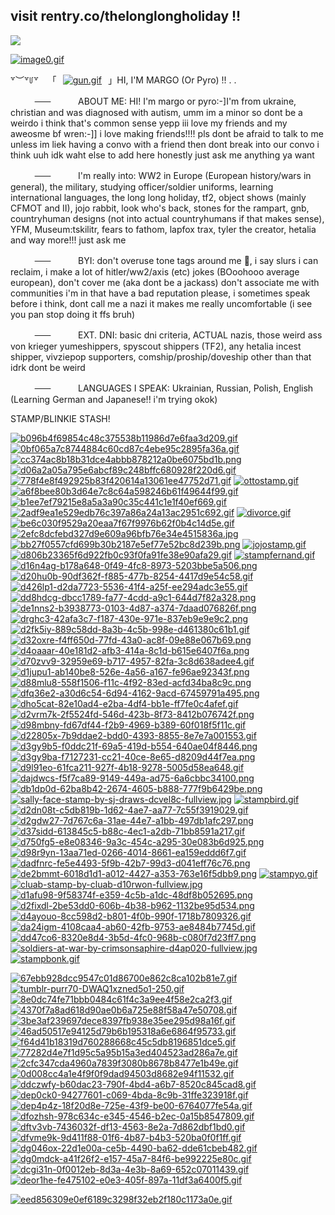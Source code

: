 ## visit rentry.co/thelonglongholiday !!

![](https://komarev.com/ghpvc/?username=Dreamsofcruelty)

[![image0.gif](https://i.postimg.cc/HLr0yBKG/image0.gif)](https://postimg.cc/kVdtrFqw)

꒷︶꒷꒥꒷ ⠀「⠀[![gun.gif](https://i.postimg.cc/MHS1gxGx/gun.gif)](https://postimg.cc/R6g3nkfb)⠀」HI, I'M MARGO (Or Pyro) !! . . 

ㅤㅤㅤ~~ㅤㅤ~~ㅤ⠀⠀⠀ABOUT ME: HI! I'm margo or pyro:-]I'm from ukraine, christian and was diagnosed with autism, umm im a minor so dont be a weirdo i think that's common sense yepp iii love my friends and my aweosme bf wren:-]] i love making friends!!!! pls dont be afraid to talk to me unless im liek having a convo with a friend then dont break into our convo i think uuh idk waht else to add here honestly just ask me anything ya want

ㅤㅤㅤ~~ㅤㅤ~~ㅤ⠀⠀⠀I'm really into: WW2 in Europe (European history/wars in general), the military, studying officer/soldier uniforms, learning international languages, the long long holiday, tf2, object shows (mainly CFMOT and II), jojo rabbit, look who's back, stones for the rampart, gnb, countryhuman designs (not into actual countryhumans if that makes sense), YFM, Museum:tskilitr, fears to fathom, lapfox trax, tyler the creator, hetalia and way more!!! just ask me

ㅤㅤㅤ~~ㅤㅤ~~ㅤ⠀⠀⠀BYI:  don't overuse tone tags around me 🙏, i say slurs i can reclaim, i make a lot of hitler/ww2/axis (etc) jokes (BOoohooo average european), don't cover me (aka dont be a jackass) don't associate me with communities i'm in that have a bad reputation please, i sometimes speak before i think, dont call me a nazi it makes me really uncomfortable (i see you pan stop doing it ffs bruh)

ㅤㅤㅤ~~ㅤㅤ~~ㅤ⠀⠀⠀EXT. DNI: basic dni criteria, ACTUAL nazis, those weird ass von krieger yumeshippers, spyscout shippers (TF2), any hetalia incest shipper, vivziepop supporters, comship/proship/doveship other than that idrk dont be weird

ㅤㅤㅤ~~ㅤㅤ~~ㅤ⠀⠀⠀LANGUAGES I SPEAK: Ukrainian, Russian, Polish, English (Learning German and Japanese!! i'm trying okok)


STAMP/BLINKIE STASH!

[![b096b4f69854c48c375538b11986d7e6faa3d209.gif](https://i.postimg.cc/L55m9g5V/b096b4f69854c48c375538b11986d7e6faa3d209.gif)](https://postimg.cc/Vrxx46jS)
[![0bf065a7c8744884c60cd87c4ebe95c2895fa36a.gif](https://i.postimg.cc/6QVWYNFC/0bf065a7c8744884c60cd87c4ebe95c2895fa36a.gif)](https://postimg.cc/QBtZdv8M)
[![cc374ac8b18b31dce4abbb878212a0be6075bd1b.png](https://i.postimg.cc/c4KdP3Vx/cc374ac8b18b31dce4abbb878212a0be6075bd1b.png)](https://postimg.cc/Vd8yCJfp)
[![d06a2a05a795e6abcf89c248bffc680928f220d6.gif](https://i.postimg.cc/Dz5VSftp/d06a2a05a795e6abcf89c248bffc680928f220d6.gif)](https://postimg.cc/066X3v57)
[![778f4e8f492925b83f420614a13061ee47752d71.gif](https://i.postimg.cc/P5Ssx5G3/778f4e8f492925b83f420614a13061ee47752d71.gif)](https://postimg.cc/0zKHXxyD)
[![ottostamp.gif](https://i.postimg.cc/nzv3X3jF/ottostamp.gif)](https://postimg.cc/tZ43ftNw)
[![a6f8bee80b3d64e7c8c64a598246b61f49644f99.gif](https://i.postimg.cc/7P9NjGSW/a6f8bee80b3d64e7c8c64a598246b61f49644f99.gif)](https://postimg.cc/0r6mwNWY)
[![b1ee7ef79215e8a5a3a90c35c441c1e1f40ef669.gif](https://i.postimg.cc/pLhY9s4w/b1ee7ef79215e8a5a3a90c35c441c1e1f40ef669.gif)](https://postimg.cc/hXn761Ss)
[![2adf9ea1e529edb76c397a86a24a13ac2951c692.gif](https://i.postimg.cc/8CLR4j1w/2adf9ea1e529edb76c397a86a24a13ac2951c692.gif)](https://postimg.cc/QBxKxNKW)
[![divorce.gif](https://i.postimg.cc/MHnXsF7x/divorce.gif)](https://postimg.cc/JHW10KYd)
[![be6c030f9529a20eaa7f67f9976b62f0b4c14d5e.gif](https://i.postimg.cc/s2L3dmPK/be6c030f9529a20eaa7f67f9976b62f0b4c14d5e.gif)](https://postimg.cc/7CSFSgWT)
[![2efc8dcfebd327d9e609a96bfb76e34e4515836a.jpg](https://i.postimg.cc/15SsQf6x/2efc8dcfebd327d9e609a96bfb76e34e4515836a.jpg)](https://postimg.cc/hh2H84pM)
[![bb27f0557cfd699b30b2187e5ef77e52bc8d239b.png](https://i.postimg.cc/1XrxtrFk/bb27f0557cfd699b30b2187e5ef77e52bc8d239b.png)](https://postimg.cc/hQvZZxps) 
[![jojostamp.gif](https://i.postimg.cc/Y9NDfqSg/jojostamp.gif)](https://postimg.cc/MMTYzwVK)
[![d806b23365f6d922fb0c93f0fa91fe38e90afa29.gif](https://i.postimg.cc/rwm6VWwH/d806b23365f6d922fb0c93f0fa91fe38e90afa29.gif)](https://postimg.cc/PPBVKCZb)
[![stampfernand.gif](https://i.postimg.cc/J0vXsjWQ/stampfernand.gif)](https://postimg.cc/D4Q0DJ0W)
[![d16n4ag-b178a648-0f49-4fc8-8973-5203bbe5a506.png](https://i.postimg.cc/W4LY2Q3Y/d16n4ag-b178a648-0f49-4fc8-8973-5203bbe5a506.png)](https://postimg.cc/5XgSgK88)
[![d20hu0b-90df362f-f885-477b-8254-4417d9e54c58.gif](https://i.postimg.cc/Kcq9KKjM/d20hu0b-90df362f-f885-477b-8254-4417d9e54c58.gif)](https://postimg.cc/Cd8CXxjh)
[![d426lp1-d2da7723-5536-41f4-a25f-ee294adc3e55.gif](https://i.postimg.cc/bJLm9rR4/d426lp1-d2da7723-5536-41f4-a25f-ee294adc3e55.gif)](https://postimg.cc/dkkRqqp9)
[![dd8hdcg-dbcc1789-fa77-4cdd-a9c1-644d7f82a328.png](https://i.postimg.cc/NFMpJtJF/dd8hdcg-dbcc1789-fa77-4cdd-a9c1-644d7f82a328.png)](https://postimg.cc/r0B1sBL2)
[![de1nns2-b3938773-0103-4d87-a374-7daad076826f.png](https://i.postimg.cc/W3s9Zg0M/de1nns2-b3938773-0103-4d87-a374-7daad076826f.png)](https://postimg.cc/GBSJwB72)
[![drghc3-42afa3c7-f187-430e-971e-837eb9e9e9c2.png](https://i.postimg.cc/mgF6WbbF/drghc3-42afa3c7-f187-430e-971e-837eb9e9e9c2.png)](https://postimg.cc/21rx4NLz)
[![d2fk5iy-889c58dd-8a3b-4c5b-998e-d461380c61b1.gif](https://i.postimg.cc/d03mrF1V/d2fk5iy-889c58dd-8a3b-4c5b-998e-d461380c61b1.gif)](https://postimg.cc/d7Myczrb)
[![d32oxre-f4ff650d-77fd-43a0-ac8f-09e88e067b69.png](https://i.postimg.cc/zfQwkQbS/d32oxre-f4ff650d-77fd-43a0-ac8f-09e88e067b69.png)](https://postimg.cc/TyrWdCcp)
[![d4oaaar-40e181d2-afb3-414a-8c1d-b615e6407f6a.png](https://i.postimg.cc/C1fGr4by/d4oaaar-40e181d2-afb3-414a-8c1d-b615e6407f6a.png)](https://postimg.cc/N9B25mNb)
[![d70zvv9-32959e69-b717-4957-82fa-3c8d638adee4.gif](https://i.postimg.cc/wM8hCsk1/d70zvv9-32959e69-b717-4957-82fa-3c8d638adee4.gif)](https://postimg.cc/gXsXRjQp)
[![d1jupu1-ab140be8-526e-4a56-a167-fe96ae92343f.png](https://i.postimg.cc/Hx5M9kCd/d1jupu1-ab140be8-526e-4a56-a167-fe96ae92343f.png)](https://postimg.cc/348WK7Rc)
[![d88mlu8-558f1506-f11c-4f92-83ed-acfd34ba8c9c.png](https://i.postimg.cc/fb1Xd0p8/d88mlu8-558f1506-f11c-4f92-83ed-acfd34ba8c9c.png)](https://postimg.cc/nsYCbMHm)
[![dfq36e2-a30d6c54-6d94-4162-9acd-67459791a495.png](https://i.postimg.cc/hv17NZjY/dfq36e2-a30d6c54-6d94-4162-9acd-67459791a495.png)](https://postimg.cc/gLrJZD3y)
[![dho5cat-82e10ad4-e2ba-4df4-bb1e-ff7fe0c4afef.gif](https://i.postimg.cc/DfrsW0gc/dho5cat-82e10ad4-e2ba-4df4-bb1e-ff7fe0c4afef.gif)](https://postimg.cc/kD5DznLV)
[![d2vrm7k-2f5524fd-546d-423b-8f73-8412b076742f.png](https://i.postimg.cc/Z5RyDchf/d2vrm7k-2f5524fd-546d-423b-8f73-8412b076742f.png)](https://postimg.cc/gnCJx3jR)
[![d98mbny-fd67df44-f2b9-4969-b389-60f018f5f11c.gif](https://i.postimg.cc/y8bSqZ17/d98mbny-fd67df44-f2b9-4969-b389-60f018f5f11c.gif)](https://postimg.cc/xXLdMqNZ)
[![d22805x-7b9ddae2-bdd0-4393-8855-8e7e7a001553.gif](https://i.postimg.cc/htx4PyTZ/d22805x-7b9ddae2-bdd0-4393-8855-8e7e7a001553.gif)](https://postimg.cc/Mn6J9Ys1)
[![d3gy9b5-f0ddc21f-69a5-419d-b554-640ae04f8446.png](https://i.postimg.cc/Fswsv5dJ/d3gy9b5-f0ddc21f-69a5-419d-b554-640ae04f8446.png)](https://postimg.cc/gnqPy7KY)
[![d3gy9ba-f7127231-cc21-40ce-8e65-d8209d44f7ea.png](https://i.postimg.cc/ZKWKXKRS/d3gy9ba-f7127231-cc21-40ce-8e65-d8209d44f7ea.png)](https://postimg.cc/0bqswvDW)
[![d9l91eo-61fca211-927f-4b18-9278-5005d58ea648.gif](https://i.postimg.cc/6Qf9C8Hd/d9l91eo-61fca211-927f-4b18-9278-5005d58ea648.gif)](https://postimg.cc/bGdchwfJ)
[![dajdwcs-f5f7ca89-9149-449a-ad75-6a6cbbc34100.png](https://i.postimg.cc/9X8Qxqcb/dajdwcs-f5f7ca89-9149-449a-ad75-6a6cbbc34100.png)](https://postimg.cc/vDnyTTgx)
[![db1dp0d-62ba8b42-2674-4605-b888-777f9b6429be.png](https://i.postimg.cc/Wz3bNsw0/db1dp0d-62ba8b42-2674-4605-b888-777f9b6429be.png)](https://postimg.cc/Vrxc4QTN)
[![sally-face-stamp-by-sj-draws-dcvel8c-fullview.jpg](https://i.postimg.cc/wMGx3nwZ/sally-face-stamp-by-sj-draws-dcvel8c-fullview.jpg)](https://postimg.cc/n9qfPSbG)
[![stampbird.gif](https://i.postimg.cc/tJwy9WTH/stampbird.gif)](https://postimg.cc/D4rRgWLC)
[![d2dn08t-c5db819b-1d62-4ae7-aa77-7c55f3919029.gif](https://i.postimg.cc/Rhm8KgL9/d2dn08t-c5db819b-1d62-4ae7-aa77-7c55f3919029.gif)](https://postimg.cc/Vr7DcBhH)
[![d2gdw27-7d767c6a-31ae-44e7-a1bb-497db1afc297.png](https://i.postimg.cc/HknNwcXJ/d2gdw27-7d767c6a-31ae-44e7-a1bb-497db1afc297.png)](https://postimg.cc/qNfQ07m0)
[![d37sidd-613845c5-b88c-4ec1-a2db-71bb8591a217.gif](https://i.postimg.cc/9QknJmYL/d37sidd-613845c5-b88c-4ec1-a2db-71bb8591a217.gif)](https://postimg.cc/WdM84PKZ)
[![d750fg5-e8e08346-9a3c-454c-a295-30e083b6d925.png](https://i.postimg.cc/sDw8G9Qd/d750fg5-e8e08346-9a3c-454c-a295-30e083b6d925.png)](https://postimg.cc/kBRwkSvf)
[![d98r9yn-13aa71ed-0266-4014-8661-ea159eddd6f7.gif](https://i.postimg.cc/0QDFzTmc/d98r9yn-13aa71ed-0266-4014-8661-ea159eddd6f7.gif)](https://postimg.cc/mzZ8q6mH)
[![dadfnrc-fe5e4493-5f9b-42b7-99d3-d041eff76c76.png](https://i.postimg.cc/Vs92mczN/dadfnrc-fe5e4493-5f9b-42b7-99d3-d041eff76c76.png)](https://postimg.cc/pyTsJ4hN)
[![de2bmmt-6018d1d1-a012-4427-a353-763e16f5dbb9.png](https://i.postimg.cc/90BkpyL9/de2bmmt-6018d1d1-a012-4427-a353-763e16f5dbb9.png)](https://postimg.cc/dZLnQZPQ)
[![stampyo.gif](https://i.postimg.cc/GhcVpSpx/stampyo.gif)](https://postimg.cc/s1Nw6m7M)
[![cluab-stamp-by-cluab-d10rwon-fullview.jpg](https://i.postimg.cc/52fCTLn0/cluab-stamp-by-cluab-d10rwon-fullview.jpg)](https://postimg.cc/zVPvRbmZ)
[![d1afu98-9f58374f-e359-4c5b-a1dc-48df8b052695.png](https://i.postimg.cc/L8v1p5bV/d1afu98-9f58374f-e359-4c5b-a1dc-48df8b052695.png)](https://postimg.cc/zybBwz5L)
[![d2fixdl-2be53dd0-606b-4b38-b962-1132be95d534.png](https://i.postimg.cc/v86fVQ4Q/d2fixdl-2be53dd0-606b-4b38-b962-1132be95d534.png)](https://postimg.cc/Z04WkzPg)
[![d4ayouo-8cc598d2-b801-4f0b-990f-1718b7809326.gif](https://i.postimg.cc/02RmGLS7/d4ayouo-8cc598d2-b801-4f0b-990f-1718b7809326.gif)](https://postimg.cc/bdgspV3v)
[![da24igm-4108caa4-ab60-42fb-9753-ae8484b7745d.gif](https://i.postimg.cc/0QhSB4BR/da24igm-4108caa4-ab60-42fb-9753-ae8484b7745d.gif)](https://postimg.cc/2bF3q0Y2)
[![dd47co6-8320e8d4-3b5d-4fc0-968b-c080f7d23ff7.png](https://i.postimg.cc/cCY3ycpK/dd47co6-8320e8d4-3b5d-4fc0-968b-c080f7d23ff7.png)](https://postimg.cc/JHr0jj4m)
[![soldiers-at-war-by-crimsonsaphire-d4ap020-fullview.jpg](https://i.postimg.cc/vB49XyXt/soldiers-at-war-by-crimsonsaphire-d4ap020-fullview.jpg)](https://postimg.cc/sQRvDtkM)
[![stampbonk.gif](https://i.postimg.cc/BQTFmM5k/stampbonk.gif)](https://postimg.cc/nCLMzKPG)




[![67ebb928dcc9547c01d86700e862c8ca102b81e7.gif](https://i.postimg.cc/RVnNK2CL/67ebb928dcc9547c01d86700e862c8ca102b81e7.gif)](https://postimg.cc/SJkSpTMn)
[![tumblr-purr70-DWAQ1xzned5o1-250.gif](https://i.postimg.cc/9Q5zp1r5/tumblr-purr70-DWAQ1xzned5o1-250.gif)](https://postimg.cc/xc50jvvt)
[![8e0dc74fe71bbb0484c61f4c3a9ee4f58e2ca2f3.gif](https://i.postimg.cc/Sx6Rt8MX/8e0dc74fe71bbb0484c61f4c3a9ee4f58e2ca2f3.gif)](https://postimg.cc/215C11Tm)
[![4370f7a8ad618d90ae0b6a725e88f58a47e50708.gif](https://i.postimg.cc/KYQzm2Qx/4370f7a8ad618d90ae0b6a725e88f58a47e50708.gif)](https://postimg.cc/hJzg0NH5)
[![3be3af239697dece8397fb938e35ee295d98a16f.gif](https://i.postimg.cc/8z8WDd4p/3be3af239697dece8397fb938e35ee295d98a16f.gif)](https://postimg.cc/BXgtBKRk)
[![46ad50517e94125d79b6b195318a6e6864f95733.gif](https://i.postimg.cc/gjWrXpSn/46ad50517e94125d79b6b195318a6e6864f95733.gif)](https://postimg.cc/XGsnmR0b)
[![f64d41b18319d760288668c45c5db8196851dce5.gif](https://i.postimg.cc/xCHc18Pw/f64d41b18319d760288668c45c5db8196851dce5.gif)](https://postimg.cc/9RmWxWKb)
[![77282d4e7f1d95c5a95b15a3ed404523ad286a7e.gif](https://i.postimg.cc/dVbFtBS0/77282d4e7f1d95c5a95b15a3ed404523ad286a7e.gif)](https://postimg.cc/yDytLFKq)
[![2cfc347cda4960a7839f3080b8678b8477e1b49e.gif](https://i.postimg.cc/fLKQChW3/2cfc347cda4960a7839f3080b8678b8477e1b49e.gif)](https://postimg.cc/tZYcRwxy)
[![0d008cc4a1e4f9f0f9dad94503d8682e94f11532.gif](https://i.postimg.cc/ZnstkFd4/0d008cc4a1e4f9f0f9dad94503d8682e94f11532.gif)](https://postimg.cc/wRNbLN2G)
[![ddczwfy-b60dac23-790f-4bd4-a6b7-8520c845cad8.gif](https://i.postimg.cc/KzV9RzDb/ddczwfy-b60dac23-790f-4bd4-a6b7-8520c845cad8.gif)](https://postimg.cc/G8FPfbfg)
[![dep0ck0-94277601-c069-4bda-8c9b-31ffe323918f.gif](https://i.postimg.cc/brtmbhmt/dep0ck0-94277601-c069-4bda-8c9b-31ffe323918f.gif)](https://postimg.cc/tn9dQLQq)
[![dep4p4z-18f20d8e-725e-43f9-be00-6764077fe54a.gif](https://i.postimg.cc/dQkHg2JV/dep4p4z-18f20d8e-725e-43f9-be00-6764077fe54a.gif)](https://postimg.cc/PNHQw8Lg)
[![dfozhsh-978c634c-e345-4546-b2ec-0a15b8547809.gif](https://i.postimg.cc/nhYw0npK/dfozhsh-978c634c-e345-4546-b2ec-0a15b8547809.gif)](https://postimg.cc/G4tQpwB9)
[![dftv3vb-7436032f-df13-4563-8e2a-7d862dbf1bd0.gif](https://i.postimg.cc/QM8Yzvd2/dftv3vb-7436032f-df13-4563-8e2a-7d862dbf1bd0.gif)](https://postimg.cc/QFzq945m)
[![dfvme9k-9d411f88-01f6-4b87-b4b3-520ba0f0f1ff.gif](https://i.postimg.cc/QtV4855S/dfvme9k-9d411f88-01f6-4b87-b4b3-520ba0f0f1ff.gif)](https://postimg.cc/Q9GkSFfW)
[![dg046ox-22d1e00a-ce5b-4490-ba62-dde61cbeb482.gif](https://i.postimg.cc/Df9jhSzd/dg046ox-22d1e00a-ce5b-4490-ba62-dde61cbeb482.gif)](https://postimg.cc/DmcddyL8)
[![dg0mdck-a41f26f2-e157-45a7-84f6-be992225e80c.gif](https://i.postimg.cc/TPtNvQyp/dg0mdck-a41f26f2-e157-45a7-84f6-be992225e80c.gif)](https://postimg.cc/VSbWjqW8)
[![dcgi31n-0f0012eb-8d3a-4e3b-8a69-652c07011439.gif](https://i.postimg.cc/9QJYD0ck/dcgi31n-0f0012eb-8d3a-4e3b-8a69-652c07011439.gif)](https://postimg.cc/BjPKyqL5)
[![deor1he-fe475102-e0e3-405f-897a-11df3a6400f5.gif](https://i.postimg.cc/T3Rc2gvm/deor1he-fe475102-e0e3-405f-897a-11df3a6400f5.gif)](https://postimg.cc/6ymZY735)




[![eed856309e0ef6189c3298f32eb2f180c1173a0e.gif](https://i.postimg.cc/9FzfVKqj/eed856309e0ef6189c3298f32eb2f180c1173a0e.gif)](https://postimg.cc/rKXTNhJh)
